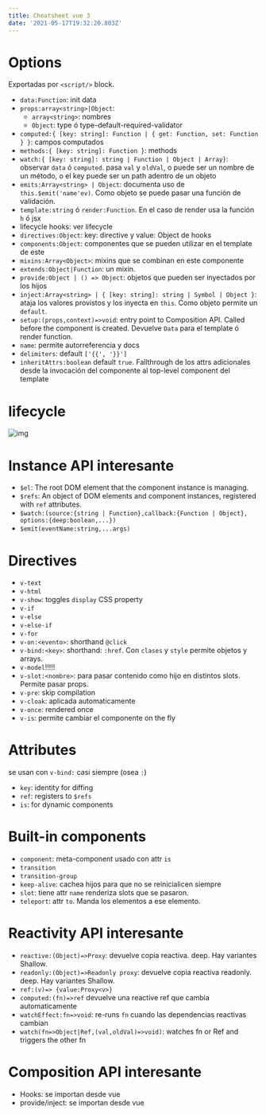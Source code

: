 ```yaml
---
title: Cheatsheet vue 3
date: '2021-05-17T19:32:20.803Z'
---
```

# Options
Exportadas por `<script/>` block.

- `data:Function`: init data
- `props:array<string>|Object`: 
    - `array<string>`: nombres
    - `Object`: type ó type-default-required-validator
- `computed:{ [key: string]: Function | { get: Function, set: Function } }`: campos computados
- `methods:{ [key: string]: Function }`: methods
- `watch:{ [key: string]: string | Function | Object | Array}`: observar `data` ó `computed`. pasa `val`   y `oldVal`, o puede ser un nombre de un método, o el key puede ser un path adentro de un objeto
- `emits:Array<string> | Object`: documenta uso de `this.$emit('name'ev)`. Como objeto se puede pasar una función de validación.
- `template:string` ó `render:Function`. En el caso de render usa la función `h` ó jsx
- lifecycle hooks: ver lifecycle
- `directives:Object`: key: directive y value: Object de hooks
- `components:Object`: componentes que se pueden utilizar en el template de este 
- `mixins:Array<Object>`: mixins que se combinan en este componente
- `extends:Object|Function`: un mixin.
- `provide:Object | () => Object`: objetos que pueden ser inyectados por los hijos
- `inject:Array<string> | { [key: string]: string | Symbol | Object }`: ataja los valores provistos y los inyecta en `this`. Como objeto permite un `default`.
- `setup:(props,context)=>void`: entry point to Composition API. Called before the component is created. Devuelve `Data` para el template ó render function.
-  `name`: permite autorreferencia y docs
- `delimiters`: default `['{{', '}}']`
-  `inheritAttrs:boolean` default `true`. Fallthrough de los attrs adicionales desde la invocación del componente al top-level component del template

# lifecycle
![img](https://v3.vuejs.org/images/lifecycle.svg?__WB_REVISION__=f4a90248bd51e5ee6261fd079b5dffb5)

# Instance API interesante
- `$el`: The root DOM element that the component instance is managing.
- `$refs`: An object of DOM elements and component instances, registered with `ref` attributes.
- `$watch:(source:{string | Function},callback:{Function | Object}, options:{deep:boolean,...})`
- `$emit(eventName:string,...args)`

# Directives

- `v-text`
- `v-html`
- `v-show`: toggles `display` CSS property
- `v-if`
- `v-else`
- `v-else-if`
- `v-for`
- `v-on:<evento>`: shorthand `@click`
- `v-bind:<key>`: shorthand: `:href`. Con `clases` y `style` permite objetos y arrays.
- `v-model`!!!!!
- `v-slot:<nombre>`: para pasar contenido como hijo en distintos slots. Permite pasar props.
- `v-pre`: skip compilation
- `v-cloak`: aplicada automaticamente
- `v-once`: rendered once
- `v-is`: permite cambiar el componente on the fly

# Attributes
se usan con `v-bind:` casi siempre (osea `:`)
- `key`: identity for diffing
- `ref`: registers to `$refs`
- `is`: for dynamic components

# Built-in components
- `component`: meta-component usado con attr `is`
- `transition`
- `transition-group`
- `keep-alive`: cachea hijos para que no se reinicialicen siempre
- `slot`: tiene attr `name` renderiza slots que se pasaron.
- `teleport`: attr `to`. Manda los elementos a ese elemento.

# Reactivity API interesante
- `reactive:(Object)=>Proxy`: devuelve copia reactiva. deep. Hay variantes Shallow.
- `readonly:(Object)=>Readonly proxy`: devuelve copia reactiva readonly. deep. Hay variantes Shallow.
- `ref:(v)=> {value:Proxy<v>}`
- `computed:(fn)=>ref` devuelve una reactive ref que cambia automaticamente
-  `watchEffect:fn=>void`: re-runs `fn` cuando las dependencias reactivas cambian
- `watch(fn=>Object|Ref,(val,oldVal)=>void)`: watches fn or Ref and triggers the other fn

# Composition API interesante
- Hooks: se importan desde vue
- provide/inject: se importan desde vue
